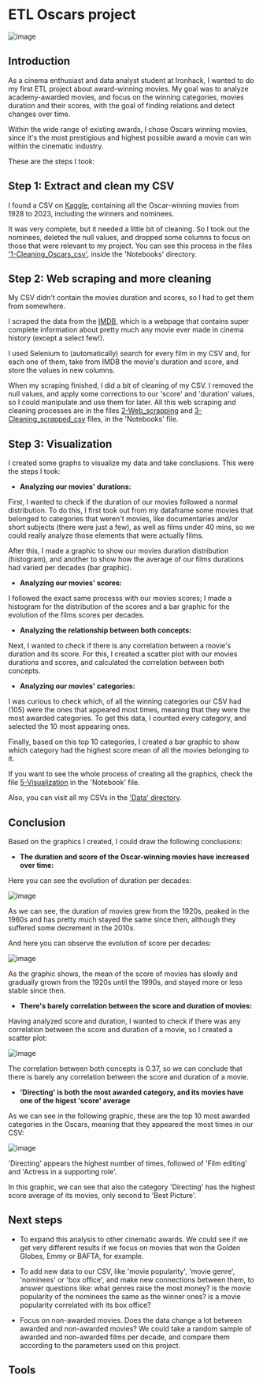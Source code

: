 # ETL Oscars project

![image](https://github.com/davidfernandez1619/ETL_project/assets/38441372/09967b9e-5590-4d1a-9041-a44dcf8b15fd)

## Introduction 

As a cinema enthusiast and data analyst student at Ironhack, I wanted to do my first ETL project about award-winning movies. My goal was to analyze academy-awarded movies, and focus on the winning categories, movies duration and their scores, with the goal of finding relations and detect changes over time. 

Within the wide range of existing awards, I chose Oscars winning movies, since it's the most prestigious and highest possible award a movie can win within the cinematic industry. 

These are the steps I took:

## Step 1: Extract and clean my CSV

I found a CSV on [Kaggle](https://www.kaggle.com/), containing all the Oscar-winning movies from 1928 to 2023, including the winners and nominees. 

It was very complete, but it needed a little bit of cleaning. So I took out the nominees, deleted the null values, and dropped some columns to focus on those that were relevant to my project. You can see this process in the files ['1-Cleaning_Oscars_csv'](https://github.com/davidfernandez1619/ETL_project/blob/main/Notebooks/1-Cleaning_Oscars_csv.ipynb), inside the 'Notebooks' directory.  

## Step 2: Web scraping and more cleaning

My CSV didn't contain the movies duration and scores, so I had to get them from somewhere. 

I scraped the data from the [IMDB](https://www.imdb.com/), which is a webpage that contains super complete information about pretty much any movie ever made in cinema history (except a select few!). 

I used Selenium to (automatically) search for every film in my CSV and, for each one of them, take from IMDB the movie's duration and score, and store the values in new columns. 

When my scraping finished, I did a bit of cleaning of my CSV. I removed the null values, and apply some corrections to our 'score' and 'duration' values, so I could manipulate and use them for later. All this web scraping and cleaning processes are in the files [2-Web_scrapping](https://github.com/davidfernandez1619/ETL_project/blob/main/Notebooks/2-Web_scrapping.ipynb) and [3-Cleaning_scrapped_csv](https://github.com/davidfernandez1619/ETL_project/blob/main/Notebooks/3-Cleaning_scrapped_csv.ipynb) files, in the 'Notebooks' file. 

## Step 3: Visualization

I created some graphs to visualize my data and take conclusions. This were the steps I took:

* **Analyzing our movies' durations:**

First, I wanted to check if the duration of our movies followed a normal distribution. To do this, I first took out from my dataframe some movies that belonged to categories that weren't movies, like documentaries and/or short subjects (there were just a few), as well as films under 40 mins, so we could really analyze those elements that were actually films. 

After this, I made a graphic to show our movies duration distribution (histogram), and another to show how the average of our films durations had varied per decades (bar graphic). 

* **Analyzing our movies' scores:**

I followed the exact same processs with our movies scores; I made a histogram for the distribution of the scores and a bar graphic for the evolution of the films scores per decades.  

* **Analyzing the relationship between both concepts:**

Next, I wanted to check if there is any correlation between a movie's duration and its score. For this, I created a scatter plot with our movies durations and scores, and calculated the correlation between both concepts. 

* **Analyzing our movies' categories:**

I was curious to check which, of all the winning categories our CSV had (105) were the ones that appeared most times, meaning that they were the most awarded categories. To get this data, I counted every category, and selected the 10 most appearing ones. 

Finally, based on this top 10 categories, I created a bar graphic to show which category had the highest score mean of all the movies belonging to it. 

If you want to see the whole process of creating all the graphics, check the file [5-Visualization](https://github.com/davidfernandez1619/ETL_project/blob/main/Notebooks/5-Visualization.ipynb) in the 'Notebook' file. 

Also, you can visit all my CSVs in the ['Data' directory](https://github.com/davidfernandez1619/ETL_project/tree/main/Data). 

## Conclusion

Based on the graphics I created, I could draw the following conclusions:

* **The duration and score of the Oscar-winning movies have increased over time:**

Here you can see the evolution of duration per decades:

![image](https://github.com/davidfernandez1619/ETL_project/assets/38441372/c8da65f4-de16-4a69-a117-124fa9955524)

As we can see, the duration of movies grew from the 1920s, peaked in the 1960s and has pretty much stayed the same since then, although they suffered some decrement in the 2010s. 

And here you can observe the evolution of score per decades:

![image](https://github.com/davidfernandez1619/ETL_project/assets/38441372/5094c4e1-908c-4a60-bc84-4728a73bb709)

As the graphic shows, the mean of the score of movies has slowly and gradually grown from the 1920s until the 1990s, and stayed more or less stable since then. 

* **There's barely correlation between the score and duration of movies:**

Having analyzed score and duration, I wanted to check if there was any correlation between the score and duration of a movie, so I created a scatter plot: 

![image](https://github.com/davidfernandez1619/ETL_project/assets/38441372/667d9862-a956-4af9-aadc-9602665f13dc)

The correlation between both concepts is 0.37, so we can conclude that there is barely any correlation between the score and duration of a movie. 

* **'Directing' is both the most awarded category, and its movies have one of the higest 'score' average**

As we can see in the following graphic, these are the top 10 most awarded categories in the Oscars, meaning that they appeared the most times in our CSV:

![image](https://github.com/davidfernandez1619/ETL_project/assets/38441372/4e6b22ca-27cd-4d78-b013-c256991af8cd)

'Directing' appears the highest number of times, followed of 'Film editing' and 'Actress in a supporting role'. 

In this graphic, we can see that also the category 'Directing' has the highest score average of its movies, only second to 'Best Picture'. 

## Next steps

* To expand this analysis to other cinematic awards. We could see if we get very different results if we focus on movies that won the Golden Globes, Emmy or BAFTA, for example.

* To add new data to our CSV, like 'movie popularity', 'movie genre', 'nominees' or 'box office', and make new connections between them, to answer questions like: what genres raise the most money? is the movie popularity of the nominees the same as the winner ones? is a movie popularity correlated with its box office?

* Focus on non-awarded movies. Does the data change a lot between awarded and non-awarded movies? We could take a random sample of awarded and non-awarded films per decade, and compare them according to the parameters used on this project. 

## Tools















